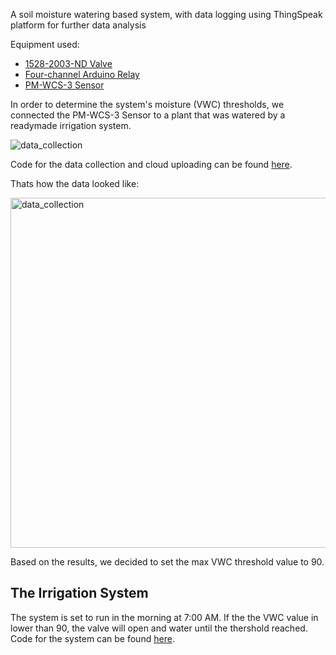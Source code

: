 A soil moisture watering based system, with data logging using ThingSpeak platform for further data analysis

Equipment used:

* [1528-2003-ND Valve](https://bc-robotics.com/tutorials/controlling-a-solenoid-valve-with-arduino/)
* [Four-channel Arduino Relay](https://arduinogetstarted.com/tutorials/arduino-relay)
* [PM-WCS-3 Sensor](https://tinovi.com/wp-content/uploads/2020/01/PM-WCS-3-I2C.pdf)


In order to determine the system's moisture (VWC) thresholds, we connected the PM-WCS-3 Sensor to a plant that was watered by a readymade irrigation system.

![data_collection](https://user-images.githubusercontent.com/88232723/127740810-655d412a-11b2-47ff-a1f7-7e5107859046.jpeg)


Code for the data collection and cloud uploading can be found [here](https://github.com/adarsul/2021-AgroTech-Project/blob/main/Moisture%20Controlled/data_collection_and_upload.ino).

Thats how the data looked like:

<img width="560" alt="data_collection" src="https://user-images.githubusercontent.com/88232723/127740099-42e496c7-87fc-4e32-a748-e2cde4227e71.png">

Based on the results, we decided to set the max VWC threshold value to 90.

The Irrigation System
---------------------
The system is set to run in the morning at 7:00 AM.
If the the VWC value in lower than 90, the valve will open and water until the thershold reached.
Code for the system can be found [here](https://github.com/adarsul/2021-AgroTech-Project/blob/main/Moisture%20Controlled/irrigation_control.ino).
